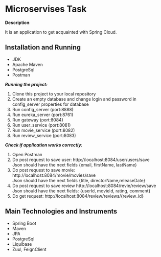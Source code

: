 # Microservises Task

**Description**

It is an application to get acquainted with Spring Cloud. 
<br>


## Installation and Running
* JDK
* Apache Maven
* PostgreSql
* Postman

**_Running the project:_**
1. Clone this project to your local repository
2. Create an empty database and change login and password in config_server properties for database
3. Run config_server (port:8888)
4. Run eureka_server (port:8761)
5. Run gateway (port:8084)
6. Run user_service (port:8081)
7. Run movie_service (port:8082)
8. Run review_service (port:8083)


**_Check if application works correctly:_**
1. Open Postman
2. Do post request to save user: http://localhost:8084/user/users/save <br>
Json should have the next fields {email, firstName, lastName}
3. Do post request to save movie: http://localhost:8084/movie/movies/save <br>
   Json should have the next fields {title, directorName,releaseDate}
4. Do post request to save review   http://localhost:8084/revie/review/save <br>
Json should have the next fields: {userId, movieId, rating, comment}
5. Do get request: http://localhost:8084/review/reviews/{review_id}

## Main Technologies and Instruments
* Spring Boot
* Maven
* JPA
* PostgreSql
* Liquibase
* Zuul, FeignClient
